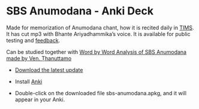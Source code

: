 # SBS Anumodana - Anki Deck

Made for memorization of Anumodana chant, how it is recited daily in [TIMS](https://m.facebook.com/TaipingInsightMeditationSociety). It has cut mp3 with Bhante Ariyadhammika’s voice. It is available for public testing and [feedback](https://docs.google.com/forms/d/e/1FAIpQLSeA7LgF9KnCGWw1_HysqKpgD4eg4Hjo3ZFG7GcL53nsIETDCw/viewform).


Can be studied together with [Word by Word Analysis of SBS Anumodana made by Ven. Ṭhanuttamo](https://github.com/sasanarakkha/study-tools/releases/latest/download/analysis-of-sbs-anumodana-by-thanuttamo.pdf)

- [Download the latest update](https://github.com/sasanarakkha/study-tools/releases/latest/download/sbs-anumodana.apkg)

- Install [Anki](https://apps.ankiweb.net/)

- Double-click on the downloaded file sbs-anumodana.apkg, and it will appear in your Anki.